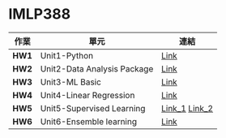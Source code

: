 # IMLP388

作業|單元|連結
---|---|---
**HW1**|Unit1-Python|[Link](https://github.com/YJ043/IMLP388/tree/main/Unit01)
**HW2**|Unit2-Data Analysis Package|[Link](https://github.com/YJ043/IMLP388/tree/main/Unit02)
**HW3**|Unit3-ML Basic|[Link](https://github.com/YJ043/IMLP388/tree/main/Unit03)
**HW4**|Unit4-Linear Regression|[Link](https://github.com/YJ043/IMLP388/tree/main/Unit04)
**HW5**|Unit5-Supervised Learning|[Link_1](https://github.com/YJ043/IMLP388/tree/main/Unit05) [Link_2](https://github.com/YJ043/IMLP388/tree/main/Unit05)
**HW6**|Unit6-Ensemble learning|[Link](https://github.com/YJ043/IMLP388/tree/main/Unit06)
